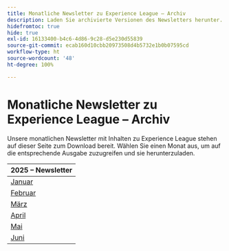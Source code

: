 ```yaml
---
title: Monatliche Newsletter zu Experience League – Archiv
description: Laden Sie archivierte Versionen des Newsletters herunter.
hidefromtoc: true
hide: true
exl-id: 16133400-b4c6-4d86-9c28-d5e230d55839
source-git-commit: ecab160d10cbb20973508d4b5732e1b0b07595cd
workflow-type: ht
source-wordcount: '48'
ht-degree: 100%

---
```


# Monatliche Newsletter zu Experience League – Archiv

Unsere monatlichen Newsletter mit Inhalten zu Experience League stehen auf dieser Seite zum Download bereit. Wählen Sie einen Monat aus, um auf die entsprechende Ausgabe zuzugreifen und sie herunterzuladen.

| 2025 – Newsletter |
|------------|
| [Januar](assets/Jan-Newsletter.pdf) |
| [Februar](assets/Feb-Newsletter.pdf) |
| [März](assets/March-Newsletter.pdf) |
| [April](assets/April-Newsletter.pdf) |
| [Mai](assets/May-Newsletter.pdf) |
| [Juni](assets/June-Newsletter.pdf) |

